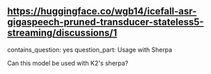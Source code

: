 ## https://huggingface.co/wgb14/icefall-asr-gigaspeech-pruned-transducer-stateless5-streaming/discussions/1

contains_question: yes
question_part: Usage with Sherpa

Can this model be used with K2's sherpa?